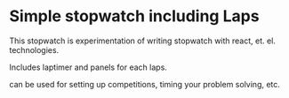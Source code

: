 # Simple stopwatch  including Laps


This stopwatch is experimentation of writing stopwatch with react, et. el.
technologies.

Includes laptimer and panels for each laps.

can be used for setting up competitions, timing your problem solving, etc.
